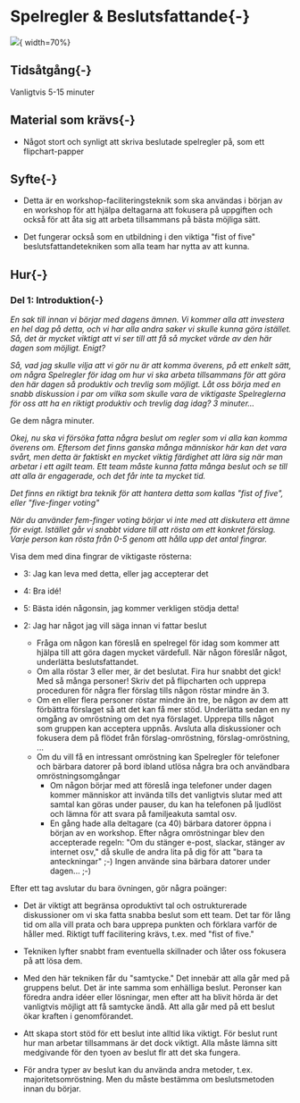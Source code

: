 # Spelregler & Beslutsfattande{-}
![](images/rules-and-decisions.png){ width=70%}

## Tidsåtgång{-}
Vanligtvis 5-15 minuter

## Material som krävs{-}

- Något stort och synligt att skriva beslutade spelregler på, som ett flipchart-papper

## Syfte{-}

- Detta är en workshop-faciliteringsteknik som ska användas i början av en workshop för att hjälpa deltagarna att fokusera på uppgiften och också för att åta sig att arbeta tillsammans på bästa möjliga sätt.

- Det fungerar också som en utbildning i den viktiga "fist of five" beslutsfattandetekniken som alla team har nytta av att kunna. 

## Hur{-}

### Del 1: Introduktion{-}

*En sak till innan vi börjar med dagens ämnen. Vi kommer alla att investera en hel dag på detta, och vi har alla andra saker vi skulle kunna göra istället. Så, det är mycket viktigt att vi ser till att få så mycket värde av den här dagen som möjligt. Enigt?*

*Så, vad jag skulle vilja att vi gör nu är att komma överens, på ett enkelt sätt, om några Spelregler för idag om hur vi ska arbeta tillsammans för att göra den här dagen så produktiv och trevlig som möjligt. Låt oss börja med en snabb diskussion i par om vilka som skulle vara de viktigaste Spelreglerna för oss att ha en riktigt produktiv och trevlig dag idag? 3 minuter...*

Ge dem några minuter.

*Okej, nu ska vi försöka fatta några beslut om regler som vi alla kan komma överens om. Eftersom det finns ganska många människor här kan det vara svårt, men detta är faktiskt en mycket viktig färdighet att lära sig när man arbetar i ett agilt team. Ett team måste kunna fatta många beslut och se till att alla är engagerade, och det får inte ta mycket tid.*

*Det finns en riktigt bra teknik för att hantera detta som kallas "fist of five", eller "five-finger voting"*

*När du använder fem-finger voting börjar vi inte med att diskutera ett ämne för evigt. Istället går vi snabbt vidare till att rösta om ett konkret förslag. Varje person kan rösta från 0-5 genom att hålla upp det antal fingrar.*

Visa dem med dina fingrar de viktigaste rösterna:

- 3: Jag kan leva med detta, eller jag accepterar det
- 4: Bra idé!
- 5: Bästa idén någonsin, jag kommer verkligen stödja detta!
- 2: Jag har något jag vill säga innan vi fattar beslut

  - Fråga om någon kan föreslå en spelregel för idag som kommer att hjälpa till att göra dagen mycket värdefull. När någon föreslår något, underlätta beslutsfattandet.
  - Om alla röstar 3 eller mer, är det beslutat. Fira hur snabbt det gick! Med så många personer! Skriv det på flipcharten och upprepa proceduren för några fler förslag tills någon röstar mindre än 3.
  - Om en eller flera personer röstar mindre än tre, be någon av dem att förbättra förslaget så att det kan få mer stöd. Underlätta sedan en ny omgång av omröstning om det nya förslaget. Upprepa tills något som gruppen kan acceptera uppnås. Avsluta alla diskussioner och fokusera dem på flödet från förslag-omröstning, förslag-omröstning, ...
  - Om du vill få en intressant omröstning kan Spelregler för telefoner och bärbara datorer på bord ibland utlösa några bra och användbara omröstningsomgångar
    -  Om någon börjar med att föreslå inga telefoner under dagen kommer människor att invända tills det vanligtvis slutar med att samtal kan göras under pauser, du kan ha telefonen på ljudlöst och lämna för att svara på familjeakuta samtal osv.
    -  En gång hade alla deltagare (ca 40) bärbara datorer öppna i början av en workshop. Efter några omröstningar blev den accepterade regeln: "Om du stänger e-post, slackar, stänger av internet osv," då skulle de andra lita på dig för att "bara ta anteckningar" ;-) Ingen använde sina bärbara datorer under dagen... ;-)

Efter ett tag avslutar du bara övningen, gör några poänger:
- Det är viktigt att begränsa oproduktivt tal och ostrukturerade diskussioner om vi ska fatta snabba beslut som ett team. Det tar för lång tid om alla vill prata och bara upprepa punkten och förklara varför de håller med. Riktigt tuff facilitering krävs, t.ex. med "fist of five."

- Tekniken lyfter snabbt fram eventuella skillnader och låter oss fokusera på att lösa dem.

- Med den här tekniken får du "samtycke." Det innebär att alla går med på gruppens belut. Det är inte samma som enhälliga beslut. Peronser kan föredra andra idéer eller lösningar, men efter att ha blivit hörda är det vanligtvis möjligt att få samtycke ändå. Att alla går med på ett beslut ökar kraften i genomförandet.

- Att skapa stort stöd för ett beslut inte alltid lika viktigt. För beslut runt hur man arbetar tillsammans är det dock viktigt. Alla måste lämna sitt medgivande för den tyoen av beslut flr att det ska fungera.

- För andra typer av beslut kan du använda andra metoder, t.ex. majoritetsomröstning. Men du måste bestämma om beslutsmetoden innan du börjar.
